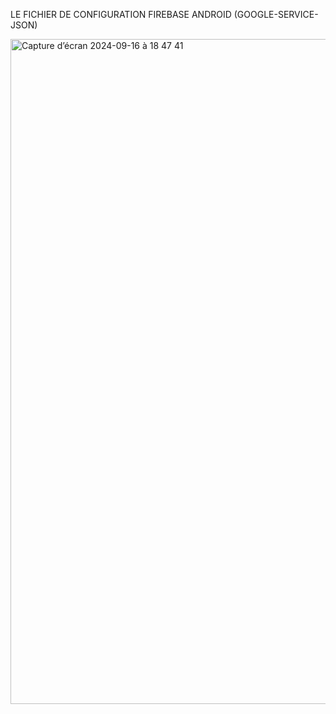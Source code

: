 LE FICHIER DE CONFIGURATION FIREBASE ANDROID (GOOGLE-SERVICE-JSON)

<img width="1064" alt="Capture d’écran 2024-09-16 à 18 47 41" src="https://github.com/user-attachments/assets/7a588dc8-733c-417b-8f1b-f306b39e47df">
